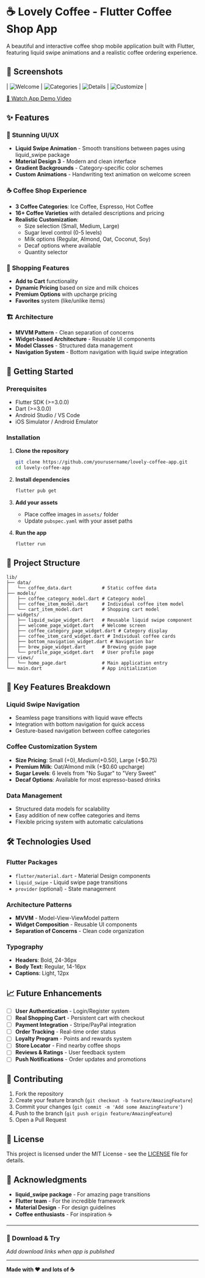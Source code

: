 # ☕ Lovely Coffee - Flutter Coffee Shop App

A beautiful and interactive coffee shop mobile application built with Flutter, featuring liquid swipe animations and a realistic coffee ordering experience.

## 📱 Screenshots
| ![Welcome](assets/1.jpg) | ![Categories](screenshots/assets/2.jpg) | ![Details](assets/3.jpg) | ![Customize](assets/4.jpg) |



[📱 Watch App Demo Video](assets/demo.mp4)

## ✨ Features

### 🎨 **Stunning UI/UX**
- **Liquid Swipe Animation** - Smooth transitions between pages using liquid_swipe package
- **Material Design 3** - Modern and clean interface
- **Gradient Backgrounds** - Category-specific color schemes
- **Custom Animations** - Handwriting text animation on welcome screen

### ☕ **Coffee Shop Experience**
- **3 Coffee Categories**: Ice Coffee, Espresso, Hot Coffee
- **16+ Coffee Varieties** with detailed descriptions and pricing
- **Realistic Customization**:
  - Size selection (Small, Medium, Large)
  - Sugar level control (0-5 levels)
  - Milk options (Regular, Almond, Oat, Coconut, Soy)
  - Decaf options where available
  - Quantity selector

### 🛒 **Shopping Features**
- **Add to Cart** functionality
- **Dynamic Pricing** based on size and milk choices
- **Premium Options** with upcharge pricing
- **Favorites** system (like/unlike items)

### 🏗️ **Architecture**
- **MVVM Pattern** - Clean separation of concerns
- **Widget-based Architecture** - Reusable UI components
- **Model Classes** - Structured data management
- **Navigation System** - Bottom navigation with liquid swipe integration

## 🚀 Getting Started

### Prerequisites
- Flutter SDK (>=3.0.0)
- Dart (>=3.0.0)
- Android Studio / VS Code
- iOS Simulator / Android Emulator

### Installation

1. **Clone the repository**
   ```bash
   git clone https://github.com/yourusername/lovely-coffee-app.git
   cd lovely-coffee-app
   ```

2. **Install dependencies**
   ```bash
   flutter pub get
   ```

3. **Add your assets**
   - Place coffee images in `assets/` folder
   - Update `pubspec.yaml` with your asset paths

4. **Run the app**
   ```bash
   flutter run
   ```

## 📁 Project Structure

```
lib/
├── data/
│   └── coffee_data.dart           # Static coffee data
├── models/
│   ├── coffee_category_model.dart # Category model
│   ├── coffee_item_model.dart     # Individual coffee item model
│   └── cart_item_model.dart       # Shopping cart model
├── widgets/
│   ├── liquid_swipe_widget.dart   # Reusable liquid swipe component
│   ├── welcome_page_widget.dart   # Welcome screen
│   ├── coffee_category_page_widget.dart # Category display
│   ├── coffee_item_card_widget.dart # Individual coffee cards
│   ├── bottom_navigation_widget.dart # Navigation bar
│   ├── brew_page_widget.dart      # Brewing guide page
│   └── profile_page_widget.dart   # User profile page
├── views/
│   └── home_page.dart             # Main application entry
└── main.dart                      # App initialization
```

## 🎯 Key Features Breakdown

### **Liquid Swipe Navigation**
- Seamless page transitions with liquid wave effects
- Integration with bottom navigation for quick access
- Gesture-based navigation between coffee categories

### **Coffee Customization System**
- **Size Pricing**: Small (+$0), Medium (+$0.50), Large (+$0.75)
- **Premium Milk**: Oat/Almond milk (+$0.60 upcharge)
- **Sugar Levels**: 6 levels from "No Sugar" to "Very Sweet"
- **Decaf Options**: Available for most espresso-based drinks

### **Data Management**
- Structured data models for scalability
- Easy addition of new coffee categories and items
- Flexible pricing system with automatic calculations

## 🛠️ Technologies Used

### **Flutter Packages**
- `flutter/material.dart` - Material Design components
- `liquid_swipe` - Liquid swipe page transitions
- `provider` (optional) - State management

### **Architecture Patterns**
- **MVVM** - Model-View-ViewModel pattern
- **Widget Composition** - Reusable UI components
- **Separation of Concerns** - Clean code organization

### **Typography**
- **Headers**: Bold, 24-36px
- **Body Text**: Regular, 14-16px
- **Captions**: Light, 12px

## 📈 Future Enhancements

- [ ] **User Authentication** - Login/Register system
- [ ] **Real Shopping Cart** - Persistent cart with checkout
- [ ] **Payment Integration** - Stripe/PayPal integration
- [ ] **Order Tracking** - Real-time order status
- [ ] **Loyalty Program** - Points and rewards system
- [ ] **Store Locator** - Find nearby coffee shops
- [ ] **Reviews & Ratings** - User feedback system
- [ ] **Push Notifications** - Order updates and promotions

## 🤝 Contributing

1. Fork the repository
2. Create your feature branch (`git checkout -b feature/AmazingFeature`)
3. Commit your changes (`git commit -m 'Add some AmazingFeature'`)
4. Push to the branch (`git push origin feature/AmazingFeature`)
5. Open a Pull Request

## 📄 License

This project is licensed under the MIT License - see the [LICENSE](LICENSE) file for details.
## 🙏 Acknowledgments

- **liquid_swipe package** - For amazing page transitions
- **Flutter team** - For the incredible framework
- **Material Design** - For design guidelines
- **Coffee enthusiasts** - For inspiration ☕

---

### 📱 Download & Try

*Add download links when app is published*

---

**Made with ❤️ and lots of ☕**
